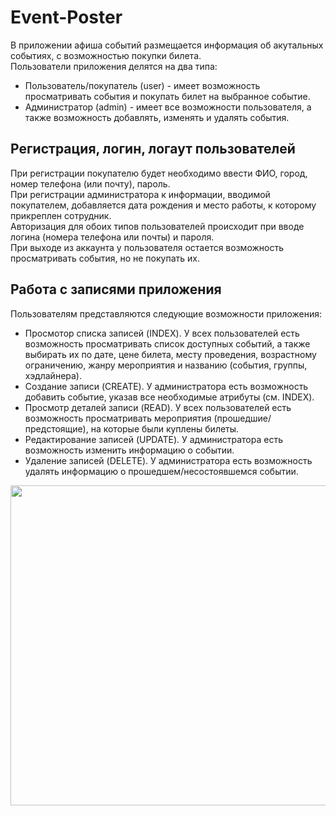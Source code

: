 # Event-Poster
В приложении афиша событий размещается информация об акутальных событиях, с возможностью покупки билета.    
Пользователи приложения делятся на два типа:
* Пользователь/покупатель (user) - имеет возможность просматривать события и покупать билет на выбранное событие.
* Администратор (admin) - имеет все возможности пользователя, а также возможность добавлять, изменять и удалять события.
## Регистрация, логин, логаут пользователей
При регистрации покупателю будет необходимо ввести ФИО, город, номер телефона (или почту), пароль.    
При регистрации администратора к информации, вводимой покупателем, добавляется дата рождения и место работы, к которому прикреплен сотрудник.    
Авторизация для обоих типов пользователей происходит при вводе логина (номера телефона или почты) и пароля.    
При выходе из аккаунта у пользователя остается возможность просматривать события, но не покупать их.
## Работа с записями приложения
Пользователям представляются следующие возможности приложения:    
* Просмотор списка записей (INDEX). У всех пользователей есть возможность просматривать список доступных событий, а также выбирать их по дате, цене билета, месту проведения, возрастному ограничению, жанру мероприятия и названию (события, группы, хэдлайнера).
* Создание записи (CREATE). У администратора есть возможность добавить событие, указав все необходимые атрибуты (см. INDEX).
* Просмотр деталей записи (READ).  У всех пользователей есть возможность просматривать мероприятия (прошедшие/предстоящие), на которые были куплены билеты.
* Редактирование записей (UPDATE). У администратора есть возможность изменить информацию о событии.
* Удаление записей (DELETE). У администратора есть возможность удалять информацию о прошедшем/несостоявшемся событии.
<img src="https://github.com/user-attachments/assets/5a605ee0-6d75-44c8-951b-9baa4b559ae1" height="512"/>

